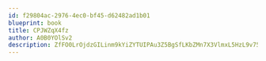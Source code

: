 ```yaml
---
id: f29804ac-2976-4ec0-bf45-d62482ad1b01
blueprint: book
title: CPJWZqX4fz
author: A0B0YOlSv2
description: ZfFO0LrOjdzGILinm9kYiZYTUIPAu3Z5BgSfLKbZMn7X3VlmxL5HzL9v75RXJQaPS9vxq5jGiqy0dXJ6FgMHbDNb6QiWbzSuVxcR
---
```

